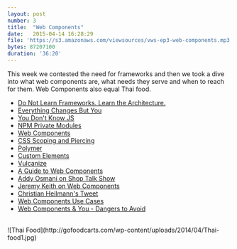 ```yaml
---
layout: post
number: 3
title:  "Web Components"
date:   2015-04-14 16:28:29
file: 'https://s3.amazonaws.com/viewsources/vws-ep3-web-components.mp3'
bytes: 87207100
duration: '36:20'
---
```


This week we contested the need for frameworks and then we took a dive into what web components are, what needs they serve and when to reach for them. Web Components also equal Thai food.

- [Do Not Learn Frameworks. Learn the Architecture.]( http://kukuruku.co/hub/programming/do-not-learn-frameworks-learn-the-architecture)
- [Everything Changes But You](http://benhowdle.im/everything-changes-but-you.html)
- [You Don't Know JS](https://github.com/getify/You-Dont-Know-JS/)
- [NPM Private Modules](https://www.npmjs.com/private-modules)
- [Web Components](http://webcomponents.org/)
- [CSS Scoping and Piercing](http://dev.w3.org/csswg/css-scoping/)
- [Polymer](https://www.polymer-project.org/0.5/)
- [Custom Elements](https://customelements.io/)
- [Vulcanize](https://github.com/Polymer/vulcanize)
- [A Guide to Web Components](https://css-tricks.com/modular-future-web-components/)
- [Addy Osmani on Shop Talk Show](http://shoptalkshow.com/episodes/159-with-addy-osmani/)
- [Jeremy Keith on Web Components](https://adactio.com/journal/7431)
- [Christian Heilmann's Tweet](https://twitter.com/codepo8/status/585443848635166721)
- [Web Components Use Cases](http://webcomponents.org/tags/use-cases/)
- [Web Components & You - Dangers to Avoid](http://christianheilmann.com/2014/04/18/web-components-and-you-dangers-to-avoid/)

<br />
![Thai Food](http://gofoodcarts.com/wp-content/uploads/2014/04/Thai-food1.jpg)
